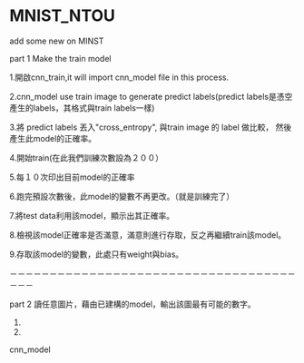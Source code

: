 # MNIST_NTOU
add some new on MINST

part 1    Make the train model

1.開啟cnn_train,it will import cnn_model file in this process.

2.cnn_model use train image to generate predict labels(predict labels是憑空產生的labels，其格式與train labels一樣)

3.將 predict labels 丟入"cross_entropy", 與train image 的 label 做比較，
  然後產生此model的正確率。

4.開始train(在此我們訓練次數設為２００）

5.每１０次印出目前model的正確率

6.跑完預設次數後，此model的變數不再更改。（就是訓練完了）

7.將test data利用該model，顯示出其正確率。

8.檢視該model正確率是否滿意，滿意則進行存取，反之再繼續train該model。

9.存取該model的變數，此處只有weight與bias。

－－－－－－－－－－－－－－－－－－－－－－－－－－－－－－－－－－－－－－－

part 2    讀任意圖片，藉由已建構的model，輸出該圖最有可能的數字。

1.

2.




cnn_model
